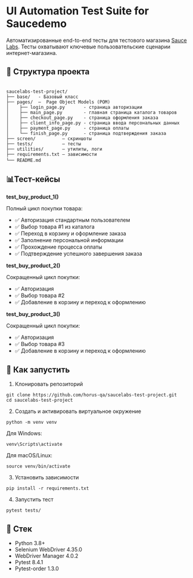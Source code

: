 # UI Automation Test Suite for Saucedemo

Автоматизированные end-to-end тесты для  тестового магазина [Sauce Labs](https://www.saucedemo.com/).
Тесты охватывают ключевые пользовательские сценарии интернет-магазина.


## 📁 Структура проекта

<pre> <code>
saucelabs-test-project/
├── base/   - Базовый класс
├── pages/  —  Page Object Models (POM)
│    ├── login_page.py       - страница авторизации
│    ├── main_page.py        - главная страница каталога товаров
│    ├── checkout_page.py    - страница оформления заказа
│    ├── client_info_page.py - страница ввода персональных данных
│    ├── payment_page.py     - страница оплаты
│    └── finish_page.py      - страница подтверждения заказа
├── screen/          — скриншоты
├── tests/           — тесты
├── utilities/       — утилиты, логи
├── requirements.txt — зависимости
└── README.md</code> </pre>

## 📊Тест-кейсы

**test_buy_product_1()**

Полный цикл покупки товара:

* ✅ Авторизация стандартным пользователем
* ✅ Выбор товара #1 из каталога
* ✅ Переход в корзину и оформление заказа
* ✅ Заполнение персональной информации
* ✅ Прохождение процесса оплаты
* ✅ Подтверждение успешного завершения заказа

**test_buy_product_2()**

Сокращенный цикл покупки:

* ✅ Авторизация
* ✅ Выбор товара #2
* ✅ Добавление в корзину и переход к оформлению

**test_buy_product_3()**

Сокращенный цикл покупки:

* ✅ Авторизация
* ✅ Выбор товара #3
* ✅ Добавление в корзину и переход к оформлению


## 🚀 Как запустить

1. Клонировать репозиторий
````
git clone https://github.com/horus-qa/saucelabs-test-project.git
cd saucelabs-test-project
````
2. Создать и активировать виртуальное окружение
````
python -m venv venv
````
Для Windows:
````
venv\Scripts\activate
````

Для macOS/Linux:
````
source venv/bin/activate
````

3. Установить зависимости
````
pip install -r requirements.txt
````

4. Запустить тест
````
pytest tests/
````

## 🧰 Стек

* Python 3.8+
* Selenium WebDriver 4.35.0
* WebDriver Manager 4.0.2
* Pytest 8.4.1
* Pytest-order 1.3.0